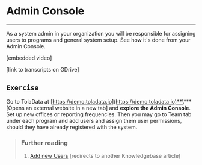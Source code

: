 # Admin Console

---

As a system admin in your organization you will be responsible for assigning users to programs and general system setup. See how it's done from your Admin Console.

\[embedded video\]

\[link to transcripts on GDrive\]

## `Exercise`

Go to TolaData at [https://demo.toladata.io](https://demo.toladata.io)**\*** \[Opens an external website in a new tab\] and **explore the Admin Console**. Set up new offices or reporting frequencies. Then you may go to Team tab under each program and add users and assign them user permissions, should they have already registered with the system.

> ### Further reading
>
> 1. [Add new Users](https://help.toladata.com/4-manage-users/add-new-users.html) \[redirects to another Knowledgebase article\]



